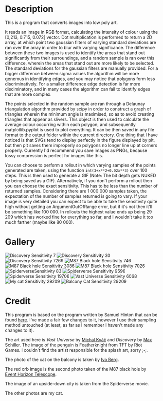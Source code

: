 # Description

This is a program that converts images into low poly art. 

It reads an image in RGB format, calculating the intensity of colour using the \[0,213, 0.715, 0.072] vector. Dot multiplication is performed to return a 2D array, at which point two gaussian filters of varying standard deviations are ran over the array in order to blur with varying significance. The difference between these two images is used to identify the areas that stand out significantly from their surroundings, and a random sample is ran over this difference, wherein the areas that stand out are more likely to be selected. The standard deviations for the gaussian filters are manually provided. For a bigger difference between sigma values the algorithm will be more generous in identifying edges, and you may notice that polygons form less discriminatively. For a smaller difference edge detection is far more disciminatory, and in many cases the algorithm can fail to identify edges that are more complex.

The points selected in the random sample are ran through a Delaunay triangulation algorithm provided by scipy in order to construct a graph of triangles wherein the minimum angle is maximised, so as to avoid creating triangles that appear as slivers. This object is then used to calculate the average colour occurring within each polygon, and subsequently matplotlib.pyplot is used to plot everything. It can be then saved in any file format to the output folder within the current directory. One thing that I have noticed is that SVGs tend to display perfectly in the figure displayed by plt, but then plt saves them improperly so polygons no longer line up at corners properly. Currently I'd recommend you save images as PNGs, because lossy compression is perfect for images like this. 

You can choose to perform a rollout in which varying samples of the points generated are taken, using the function `int(3+x**2+0.02x**3)` over 100 steps. This is then used to generate a GIF (Note: The bit depth gets NUKED by being saved as a GIF). Alternatively, if you don't perform a rollout then you can choose the exact sensitivity. This has to be less than the number of returned samples. Considering there are 1 000 000 samples taken, the expectation of the number of samples returned is going to vary. If your image is very detailed you can expect to be able to take the sensitivity quite high without getting an ArgumentOutOfRange error, but if it's not then it'll be something like 100 000. In rollouts the highest value ends up being 29 209 which has worked fine for everything so far, and I wouldn't take it too much farther (maybe like 80 000). 

# Gallery

![Discovery Sensitivity 7](./gallery/readme/7-2-50-discovery.png)
![Discovery Sensitivity 30](./gallery/readme/30-2-50-discovery.png)
![Discovery Sensitivity 7269](./gallery/readme/7269-2-50-discovery.png)
![M87 Black hole Sensitivity 746](./gallery/readme/746-2-10-blackhole.png)
![M87 Black hole Sensitivity 3086](./gallery/readme/3086-2-10-blackhole.png)
![M87 Black hole Sensitivity 7026](./gallery/readme/7026-2-10-blackhole.png)
![SpiderverseSensitivity 83](./gallery/83-2-10-spiderverse&#32;wallpaper.png)
![Spiderverse Sensitivity 9596](./gallery/readme/9596-2-10-spiderverse&#32;wallpaper.png)
![Spiderverse Sensitivity 19706](./gallery/readme/19706-2-10-spiderverse&#32;wallpaper.png)
![Vast Universe Sensitivity 6068](./gallery/readme/6068-2-25-2637581.png)
![My cat Sensitivity 29209](./gallery/readme/29209-2-15-IMG_0246.png)
![Balcony Cat Sensitivity 29209](./gallery/readme/29209-2-25-balconyCat.png)

# Credit

This program is based on the program written by Samuel Hinton that can be found [here](https://cosmiccoding.com.au/tutorials/lowpoly). I've made a fair few changes to it, however I use their sampling method untouched (at least, as far as I remember I haven't made any changes to it).

The art used here is *Vast Universe* by [Michal Kváč](https://kvacm.artstation.com/) and *Discovery* by [Max Schiller](https://maxschillerdesign.com/). The image of the penguin is Featherknight from TFT by Riot Games. I couldn't find the artist responsible for the splash art, sorry ;-;.

The photo of the cat on the balcony is taken by [Ivo Berg](https://www.ivobergphotography.com/).

The red orb image is the second photo taken of the M87 black hole by [Event Horizon Telescope](https://eventhorizontelescope.org/blog/astronomers-image-magnetic-fields-edge-m87s-black-hole).

The image of an upside-down city is taken from the Spiderverse movie.

The other photos are my cat.
